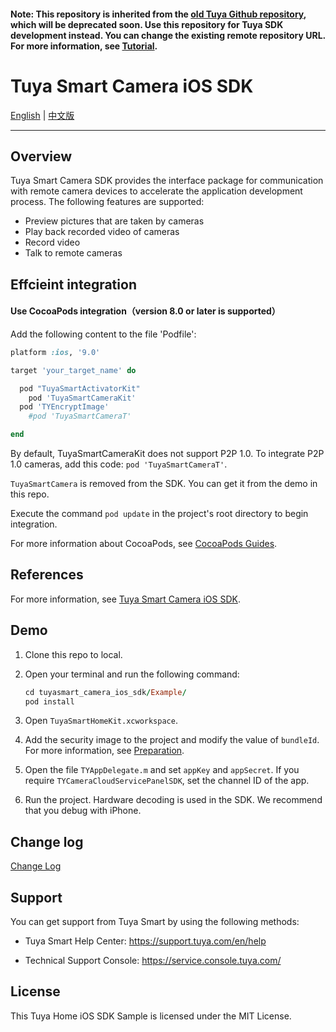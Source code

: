 #### Note: This repository is inherited from the [old Tuya Github repository](https://github.com/TuyaInc/tuyasmart_camera_ios_sdk), which will be deprecated soon. Use this repository for Tuya SDK development instead. You can change the existing remote repository URL. For more information, see [Tutorial](https://docs.github.com/en/free-pro-team@latest/github/using-git/changing-a-remotes-url).

# Tuya Smart Camera iOS SDK

[English](./README.md) | [中文版](./README-zh.md)

---

## Overview

Tuya Smart Camera SDK provides the interface package for communication with remote camera devices to accelerate the application development process. The following features are supported:

* Preview pictures that are taken by cameras
* Play back recorded video of cameras
* Record video
* Talk to  remote cameras

## Effcieint integration

#### Use CocoaPods integration（version 8.0 or later is supported）

Add the following content to the file 'Podfile':

```ruby
platform :ios, '9.0'

target 'your_target_name' do

  pod "TuyaSmartActivatorKit"
	pod 'TuyaSmartCameraKit'
  pod 'TYEncryptImage'
	#pod 'TuyaSmartCameraT'

end
```

By default, TuyaSmartCameraKit does not support P2P 1.0. To integrate P2P 1.0 cameras, add this code: `pod 'TuyaSmartCameraT'`.

`TuyaSmartCamera` is removed from the SDK. You can get it from the demo in this repo.

Execute the command ```pod update``` in the project's root directory to begin integration.

For more information about CocoaPods, see [CocoaPods Guides](https://guides.cocoapods.org/).

## References

For more information, see [Tuya Smart Camera iOS SDK](https://developer.tuya.com/en/docs/app-development/ios-app-sdk/extension-sdk/ipc-sdk/ipccamera?id=Ka5vexydbwua5).

## Demo

1. Clone this repo to local.

2. Open your terminal and run the following command:

   ```ruby
   cd tuyasmart_camera_ios_sdk/Example/
   pod install
   ```

3. Open `TuyaSmartHomeKit.xcworkspace`.

4. Add the security image to the project and modify the value of `bundleId`. For more information, see [Preparation](https://developer.tuya.com/en/docs/app-development/preparation/preparation?id=Ka69nt983bhh5).

5. Open the file `TYAppDelegate.m` and set `appKey` and `appSecret`. If you require `TYCameraCloudServicePanelSDK`, set the channel ID of the app.

6. Run the project. Hardware decoding is used in the SDK. We recommend that you debug with iPhone.

## Change log

[Change Log](https://developer.tuya.com/en/docs/app-development/ios-app-sdk/extension-sdk/ipc-sdk/versionrecord?id=Ka5vox6pd09cn)

## Support

You can get support from Tuya Smart by using the following methods:

* Tuya Smart Help Center: https://support.tuya.com/en/help

* Technical Support Console: https://service.console.tuya.com/

## License

This Tuya Home iOS SDK Sample is licensed under the MIT License.
